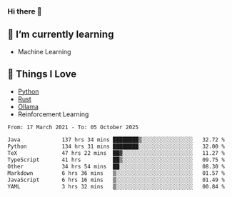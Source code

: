 ### Hi there 👋
<!-- ## About Me -->

## 🌱 I’m currently learning
- Machine Learning

## 🥰 Things I Love
- [Python](https://www.python.org/) 
- [Rust](https://www.rust-lang.org/)
- [Ollama](https://ollama.com)
- Reinforcement Learning

<!--START_SECTION:waka-->

```txt
From: 17 March 2021 - To: 05 October 2025

Java             137 hrs 34 mins ████████▒░░░░░░░░░░░░░░░░   32.72 %
Python           134 hrs 31 mins ████████░░░░░░░░░░░░░░░░░   32.00 %
TeX              47 hrs 22 mins  ██▓░░░░░░░░░░░░░░░░░░░░░░   11.27 %
TypeScript       41 hrs          ██▒░░░░░░░░░░░░░░░░░░░░░░   09.75 %
Other            34 hrs 54 mins  ██░░░░░░░░░░░░░░░░░░░░░░░   08.30 %
Markdown         6 hrs 36 mins   ▒░░░░░░░░░░░░░░░░░░░░░░░░   01.57 %
JavaScript       6 hrs 16 mins   ▒░░░░░░░░░░░░░░░░░░░░░░░░   01.49 %
YAML             3 hrs 32 mins   ▒░░░░░░░░░░░░░░░░░░░░░░░░   00.84 %
```

<!--END_SECTION:waka-->

<!--
**CharlesC03/CharlesC03** is a ✨ _special_ ✨ repository because its `README.md` (this file) appears on your GitHub profile.

Here are some ideas to get you started:

- 🔭 I’m currently working on ...
- 🌱 I’m currently learning ...
- 👯 I’m looking to collaborate on ...
- 🤔 I’m looking for help with ...
- 💬 Ask me about ...
- 📫 How to reach me: ...
- 😄 Pronouns: ...
- ⚡ Fun fact: ...
-->
